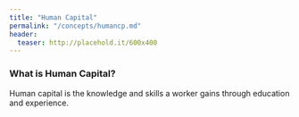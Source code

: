 ```yaml
---
title: "Human Capital"
permalink: "/concepts/humancp.md"
header:
  teaser: http://placehold.it/600x400
---
```


### What is Human Capital?
Human capital is the knowledge and skills a worker gains through education and experience.
